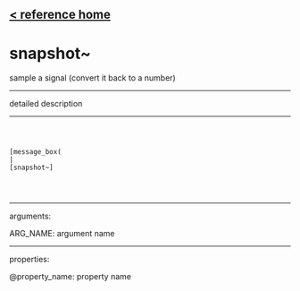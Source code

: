 [< reference home](ceammc_lib.html)
---

# snapshot~


sample a signal (convert it back to a number)

---

detailed description
<br>


---


```



[message_box(                                 
|
[snapshot~]


            
```

---
arguments:

ARG_NAME: argument name<br>

---
properties:

@property_name: property name<br>

